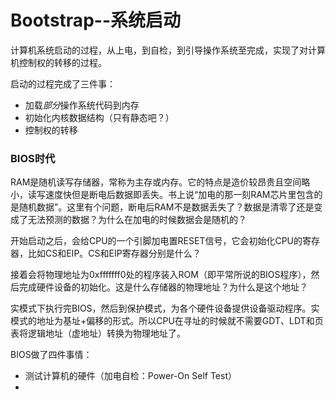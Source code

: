 Bootstrap--系统启动
=================
计算机系统启动的过程，从上电，到自检，到引导操作系统至完成，实现了对计算机控制权的转移的过程。

启动的过程完成了三件事：
* 加载*部分*操作系统代码到内存 
* 初始化内核数据结构（只有静态吧？）
* 控制权的转移


### BIOS时代
RAM是随机读写存储器，常称为主存或内存。它的特点是造价较昂贵且空间略小，读写速度快但是断电后数据即丢失。书上说“加电的那一刻RAM芯片里包含的是随机数据”。这里有个问题，断电后RAM不是数据丢失了？数据是清零了还是变成了无法预测的数据？为什么在加电的时候数据会是随机的？

开始启动之后，会给CPU的一个引脚加电置RESET信号，它会初始化CPU的寄存器，比如CS和EIP。CS和EIP寄存器分别是什么？

接着会将物理地址为0xfffffff0处的程序装入ROM（即平常所说的BIOS程序），然后完成硬件设备的初始化。这是什么存储器的物理地址？为什么是这个地址？

实模式下执行完BIOS，然后到保护模式，为各个硬件设备提供设备驱动程序。实模式的地址为基址+偏移的形式。所以CPU在寻址的时候就不需要GDT、LDT和页表将逻辑地址（虚地址）转换为物理地址了。

BIOS做了四件事情：
* 测试计算机的硬件（加电自检：Power-On Self Test）
*

